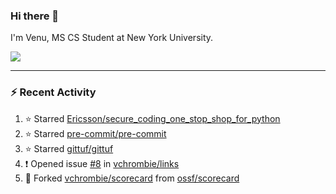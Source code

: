 ### Hi there 👋

I'm Venu, MS CS Student at New York University.


![](https://komarev.com/ghpvc/?username=vchrombie&label=👀)

---

### :zap: Recent Activity

<!--RECENT_ACTIVITY:start-->
1. ⭐ Starred [Ericsson/secure_coding_one_stop_shop_for_python](https://github.com/Ericsson/secure_coding_one_stop_shop_for_python)
2. ⭐ Starred [pre-commit/pre-commit](https://github.com/pre-commit/pre-commit)
3. ⭐ Starred [gittuf/gittuf](https://github.com/gittuf/gittuf)
4. ❗️ Opened issue [#8](https://github.com/vchrombie/links/issues/8) in [vchrombie/links](https://github.com/vchrombie/links)
5. 🔱 Forked [vchrombie/scorecard](https://github.com/vchrombie/scorecard) from [ossf/scorecard](https://github.com/ossf/scorecard)
<!--RECENT_ACTIVITY:end-->

<!--
**vchrombie/vchrombie** is a ✨ _special_ ✨ repository because its `README.md` (this file) appears on your GitHub profile.

Here are some ideas to get you started:

- 🔭 I’m currently working on ...
- 🌱 I’m currently learning ...
- 👯 I’m looking to collaborate on ...
- 🤔 I’m looking for help with ...
- 💬 Ask me about ...
- 📫 How to reach me: ...
- 😄 Pronouns: ...
- ⚡ Fun fact: ...
-->

